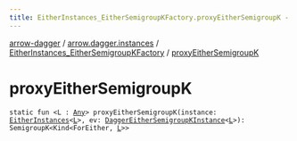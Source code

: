 ```yaml
---
title: EitherInstances_EitherSemigroupKFactory.proxyEitherSemigroupK - arrow-dagger
---
```


[arrow-dagger](../../index.html) / [arrow.dagger.instances](../index.html) / [EitherInstances_EitherSemigroupKFactory](index.html) / [proxyEitherSemigroupK](./proxy-either-semigroup-k.html)

# proxyEitherSemigroupK

`static fun <L : `[`Any`](https://kotlinlang.org/api/latest/jvm/stdlib/kotlin/-any/index.html)`> proxyEitherSemigroupK(instance: `[`EitherInstances`](../-either-instances/index.html)`<`[`L`](proxy-either-semigroup-k.html#L)`>, ev: `[`DaggerEitherSemigroupKInstance`](../-dagger-either-semigroup-k-instance/index.html)`<`[`L`](proxy-either-semigroup-k.html#L)`>): SemigroupK<Kind<ForEither, `[`L`](proxy-either-semigroup-k.html#L)`>>`